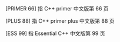 [PRIMER 66] 指 C++ primer  中文版第 66 页

[PLUS 88] 指 C++ primer plus 中文版第 88 页

[ESS 99] 指 Essential C++ 中文版第 99 页

